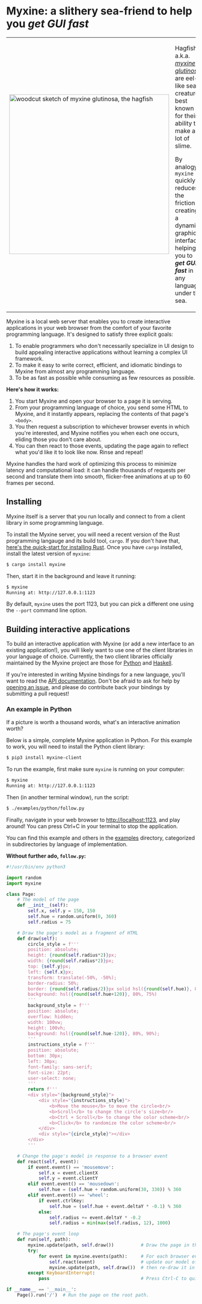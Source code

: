 # Myxine: a slithery sea-friend to help you _get GUI fast_

<table style="border: 0">
<tr style="border: 0">
  <td width="40%" style="border: 0">
    <img src="/images/myxine_glutinosa.png" target="_blank" width="425px" alt="woodcut sketch of myxine glutinosa, the hagfish">
  </td>
  <td style="border: 0">
    <p>Hagfish, a.k.a. <a href="https://en.wikipedia.org/wiki/Hagfish"><i>myxine glutinosa</i></a>, are eel-like sea creatures best known for their ability to make a lot of slime.</p/>
    <p>By analogy, <code>myxine</code> quickly reduces the friction in creating a dynamic graphical interface, helping you to <b><i>get GUI fast</i></b> in any language under the sea.</p>
  </td>
</tr>
</table>

Myxine is a local web server that enables you to create interactive applications
in your web browser from the comfort of your favorite programming language. It's
designed to satisfy three explicit goals:

1. To enable programmers who don't necessarily specialize in UI design to build
   appealing interactive applications without learning a complex UI framework.
2. To make it easy to write correct, efficient, and idiomatic bindings to Myxine
   from almost any programming language.
3. To be as fast as possible while consuming as few resources as possible.

**Here's how it works:**

1. You start Myxine and open your browser to a page it is serving.
2. From your programming language of choice, you send some HTML to Myxine, and
   it instantly appears, replacing the contents of that page's `<body>`.
3. You then request a subscription to whichever browser events in which you're
   interested, and Myxine notifies you when each one occurs, eliding those you
   don't care about.
4. You can then react to those events, updating the page again to reflect what
   you'd like it to look like now. Rinse and repeat!

Myxine handles the hard work of optimizing this process to minimize latency and
computational load: it can handle thousands of requests per second and
translate them into smooth, flicker-free animations at up to 60 frames per
second.

## Installing

Myxine itself is a server that you run locally and connect to from a client
library in some programming language.

To install the Myxine server, you will need a recent version of the Rust
programming langauge and its build tool, `cargo`. If you don't have that,
[here's the quick-start for installing
Rust](https://www.rust-lang.org/learn/get-started). Once you have `cargo`
installed, install the latest version of `myxine`:

```bash
$ cargo install myxine
```

Then, start it in the background and leave it running:

```bash
$ myxine
Running at: http://127.0.0.1:1123
```

By default, `myxine` uses the port 1123, but you can pick a different one using
the `--port` command line option.

## Building interactive applications

To build an interactive application with Myxine (or add a new interface to an
existing application!), you will likely want to use one of the client libraries
in your language of choice. Currently, the two client libraries officially
maintained by the Myxine project are those for
[Python](https://pypi.org/project/myxine-client/) and
[Haskell](https://hackage.haskell.org/package/myxine-client).

If you're interested in writing Myxine bindings for a new language, you'll want
to read the [API documentation](API.md). Don't be afraid to ask for help by
[opening an issue](https://github.com/GaloisInc/myxine/issues/new), and please
do contribute back your bindings by submitting a pull request!

### An example in Python

If a picture is worth a thousand words, what's an interactive animation worth?

Below is a simple, complete Myxine application in Python. For this example to
work, you will need to install the Python client library:

``` bash
$ pip3 install myxine-client
```

To run the example, first make sure `myxine` is running on your computer:

``` bash
$ myxine
Running at: http://127.0.0.1:1123
```

Then (in another terminal window), run the script:

``` bash
$ ./examples/python/follow.py
```

Finally, navigate in your web browser to
[http://localhost:1123](http://localhost:1123), and play around! You can press
Ctrl+C in your terminal to stop the application.

You can find this example and others in the [examples](examples/) directory,
categorized in subdirectories by language of implementation.

**Without further ado, `follow.py`:**

``` python
#!/usr/bin/env python3

import random
import myxine

class Page:
    # The model of the page
    def __init__(self):
        self.x, self.y = 150, 150
        self.hue = random.uniform(0, 360)
        self.radius = 75

    # Draw the page's model as a fragment of HTML
    def draw(self):
        circle_style = f'''
        position: absolute;
        height: {round(self.radius*2)}px;
        width: {round(self.radius*2)}px;
        top: {self.y}px;
        left: {self.x}px;
        transform: translate(-50%, -50%);
        border-radius: 50%;
        border: {round(self.radius/2)}px solid hsl({round(self.hue)}, 80%, 80%);
        background: hsl({round(self.hue+120)}, 80%, 75%)
        '''
        background_style = f'''
        position: absolute;
        overflow: hidden;
        width: 100vw;
        height: 100vh;
        background: hsl({round(self.hue-120)}, 80%, 90%);
        '''
        instructions_style = f'''
        position: absolute;
        bottom: 30px;
        left: 30px;
        font-family: sans-serif;
        font-size: 22pt;
        user-select: none;
        '''
        return f'''
        <div style="{background_style}">
            <div style="{instructions_style}">
                <b>Move the mouse</b> to move the circle<br/>
                <b>Scroll</b> to change the circle's size<br/>
                <b>Ctrl + Scroll</b> to change the color scheme<br/>
                <b>Click</b> to randomize the color scheme<br/>
            </div>
            <div style="{circle_style}"></div>
        </div>
        '''

    # Change the page's model in response to a browser event
    def react(self, event):
        if event.event() == 'mousemove':
            self.x = event.clientX
            self.y = event.clientY
        elif event.event() == 'mousedown':
            self.hue = (self.hue + random.uniform(30, 330)) % 360
        elif event.event() == 'wheel':
            if event.ctrlKey:
                self.hue = (self.hue + event.deltaY * -0.1) % 360
            else:
                self.radius += event.deltaY * -0.2
                self.radius = min(max(self.radius, 12), 1000)

    # The page's event loop
    def run(self, path):
        myxine.update(path, self.draw())          # Draw the page in the browser.
        try:
            for event in myxine.events(path):     # For each browser event,
                self.react(event)                 # update our model of the page,
                myxine.update(path, self.draw())  # then re-draw it in the browser.
        except KeyboardInterrupt:
            pass                                  # Press Ctrl-C to quit.

if __name__ == '__main__':
    Page().run('/')  # Run the page on the root path.
```

